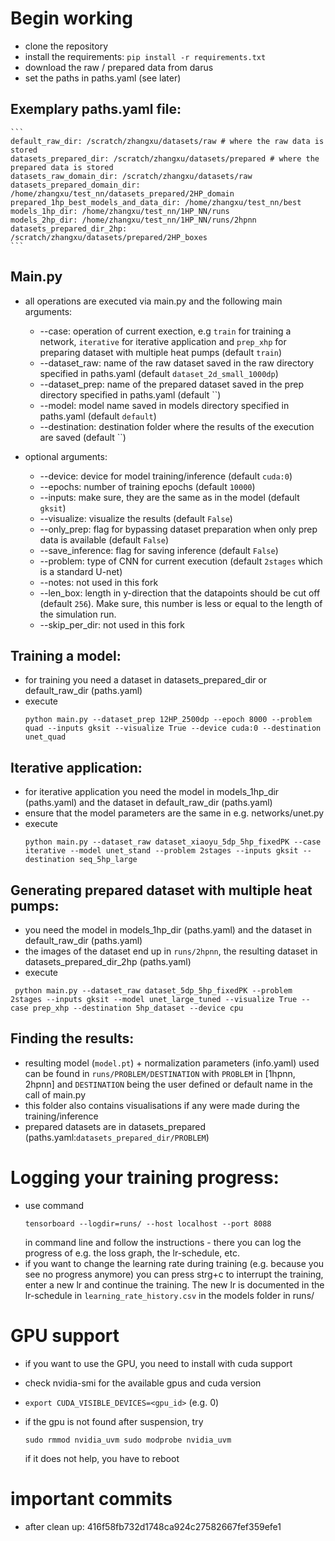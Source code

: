 # Begin working
- clone the repository
- install the requirements: `pip install -r requirements.txt`
- download the raw / prepared data from darus
- set the paths in paths.yaml (see later)

## Exemplary paths.yaml file:

    ```
    default_raw_dir: /scratch/zhangxu/datasets/raw # where the raw data is stored
    datasets_prepared_dir: /scratch/zhangxu/datasets/prepared # where the prepared data is stored
    datasets_raw_domain_dir: /scratch/zhangxu/datasets/raw
    datasets_prepared_domain_dir: /home/zhangxu/test_nn/datasets_prepared/2HP_domain
    prepared_1hp_best_models_and_data_dir: /home/zhangxu/test_nn/best
    models_1hp_dir: /home/zhangxu/test_nn/1HP_NN/runs
    models_2hp_dir: /home/zhangxu/test_nn/1HP_NN/runs/2hpnn
    datasets_prepared_dir_2hp: /scratch/zhangxu/datasets/prepared/2HP_boxes
    ```

## Main.py
- all operations are executed via main.py and the following main arguments:
  - --case: operation of current exection, e.g `train` for training a network, `iterative` for iterative application and `prep_xhp` for preparing dataset with multiple heat pumps  (default `train`)
  - --dataset_raw: name of the raw dataset saved in the raw directory specified in paths.yaml (default `dataset_2d_small_1000dp`)
  - --dataset_prep: name of the prepared dataset saved in the prep directory specified in paths.yaml (default ``)
  - --model: model name saved in models directory specified in paths.yaml (default `default`)
  - --destination: destination folder where the results of the execution are saved (default ``)

- optional arguments:
  - --device: device for model training/inference (default `cuda:0`)
  - --epochs: number of training epochs (default `10000`)
  - --inputs: make sure, they are the same as in the model (default `gksit`)
  - --visualize: visualize the results (default `False`)
  - --only_prep: flag for bypassing dataset preparation when only prep data is available (default `False`)
  - --save_inference: flag for saving inference (default `False`)
  - --problem: type of CNN for current execution (default `2stages` which is a standard U-net)
  - --notes: not used in this fork
  - --len_box: length in y-direction that the datapoints should be cut off (default `256`). Make sure, this number is less or equal to the length of the simulation run.
  - --skip_per_dir: not used in this fork


## Training a model:
- for training you need a dataset in datasets_prepared_dir or default_raw_dir (paths.yaml)
- execute
     ```
     python main.py --dataset_prep 12HP_2500dp --epoch 8000 --problem quad --inputs gksit --visualize True --device cuda:0 --destination unet_quad
     ```

## Iterative application:
- for iterative application you need the model in models_1hp_dir (paths.yaml)  and the dataset in default_raw_dir (paths.yaml)
- ensure that the model parameters are the same in e.g. networks/unet.py 
- execute
  ```
  python main.py --dataset_raw dataset_xiaoyu_5dp_5hp_fixedPK --case iterative --model unet_stand --problem 2stages --inputs gksit --destination seq_5hp_large
  ```

## Generating prepared dataset with multiple heat pumps:
- you need the model in models_1hp_dir (paths.yaml) and the dataset in default_raw_dir (paths.yaml)
- the images of the dataset end up in `runs/2hpnn`, the resulting dataset in datasets_prepared_dir_2hp (paths.yaml)
- execute
```
 python main.py --dataset_raw dataset_5dp_5hp_fixedPK --problem 2stages --inputs gksit --model unet_large_tuned --visualize True --case prep_xhp --destination 5hp_dataset --device cpu
```

## Finding the results:
- resulting model (`model.pt`) + normalization parameters (info.yaml) used can be found in `runs/PROBLEM/DESTINATION` with `PROBLEM` in [1hpnn, 2hpnn] and `DESTINATION` being the user defined or default name in the call of main.py
- this folder also contains visualisations if any were made during the training/inference
- prepared datasets are in datasets_prepared (paths.yaml:`datasets_prepared_dir/PROBLEM`)

# Logging your training progress:
- use command 
    ```
    tensorboard --logdir=runs/ --host localhost --port 8088
    ```
    in command line and follow the instructions - there you can log the progress of e.g. the loss graph, the lr-schedule, etc.
- if you want to change the learning rate during training (e.g. because you see no progress anymore) you can press strg+c to interrupt the training, enter a new lr and continue the training. The new lr is documented in the lr-schedule in `learning_rate_history.csv` in the models folder in runs/

# GPU support
- if you want to use the GPU, you need to install with cuda support
- check nvidia-smi for the available gpus and cuda version
- `export CUDA_VISIBLE_DEVICES=<gpu_id>` (e.g. 0)
- if the gpu is not found after suspension, try

    `sudo rmmod nvidia_uvm
    sudo modprobe nvidia_uvm`

    if it does not help, you have to reboot

# important commits
- after clean up: 416f58fb732d1748ca924c27582667fef359efe1
